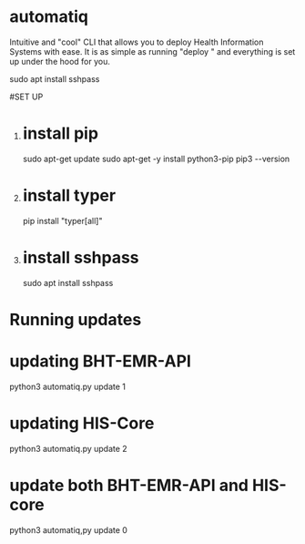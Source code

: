 # automatiq
Intuitive and "cool" CLI that allows you to deploy Health Information Systems with ease. It is as simple as running "deploy <app>" and everything is set up under the hood for you. 


sudo apt install sshpass

#SET UP
1. # install pip
   sudo apt-get update
   sudo apt-get -y install python3-pip
   pip3 --version

2. # install typer
   pip install "typer[all]"
   
3. # install sshpass
   sudo apt install sshpass


# Running updates
# updating BHT-EMR-API
  python3 automatiq.py update 1
# updating HIS-Core
  python3 automatiq.py update 2
# update both BHT-EMR-API and HIS-core
  python3 automatiq,py update 0